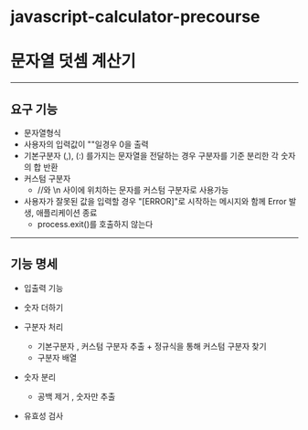 # javascript-calculator-precourse

# 문자열 덧셈 계산기

---

## 요구 기능

- 문자열형식
- 사용자의 입력값이 ""일경우 0을 출력
- 기본구분자 (,), (:) 를가지는 문자열을 전달하는 경우 구분자를 기준 분리한 각 숫자의 합 반환
- 커스텀 구분자
  - //와 \n 사이에 위치하는 문자를 커스텀 구분자로 사용가능
- 사용자가 잘못된 값을 입력할 경우 "[ERROR]"로 시작하는 메시지와 함께 Error 발생, 애플리케이션 종료
  - process.exit()를 호출하지 않는다

---

## 기능 명세

- 입출력 기능

- 숫자 더하기

- 구분자 처리

  - 기본구분자 , 커스텀 구분자 추출 + 정규식을 통해 커스텀 구분자 찾기
  - 구분자 배열

- 숫자 분리

  - 공백 제거 , 숫자만 추출

- 유효성 검사
